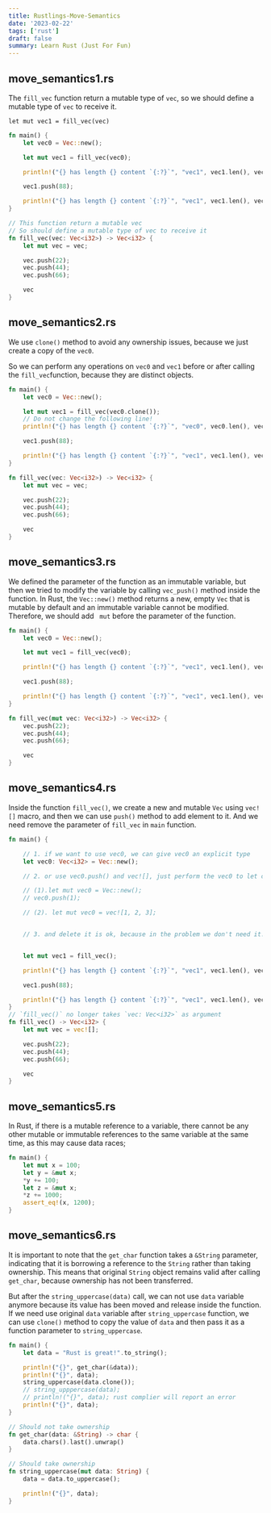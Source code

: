 ```yaml
---
title: Rustlings-Move-Semantics
date: '2023-02-22'
tags: ['rust']
draft: false
summary: Learn Rust (Just For Fun)
---
```


## move_semantics1.rs

The `fill_vec` function return a mutable type of `vec`, so we should define a mutable type of `vec` to receive it.

`let mut vec1 = fill_vec(vec)`

```rust
fn main() {
    let vec0 = Vec::new();

    let mut vec1 = fill_vec(vec0);

    println!("{} has length {} content `{:?}`", "vec1", vec1.len(), vec1);

    vec1.push(88);

    println!("{} has length {} content `{:?}`", "vec1", vec1.len(), vec1);
}

// This function return a mutable vec
// So should define a mutable type of vec to receive it
fn fill_vec(vec: Vec<i32>) -> Vec<i32> {
    let mut vec = vec;

    vec.push(22);
    vec.push(44);
    vec.push(66);

    vec
}
```

## move_semantics2.rs

We use `clone()` method to avoid any ownership issues, because we just create a copy of the `vec0`.

So we can perform any operations on `vec0` and `vec1` before or after calling the `fill_vec`function, because they are distinct objects.

```rust
fn main() {
    let vec0 = Vec::new();

    let mut vec1 = fill_vec(vec0.clone());
    // Do not change the following line!
    println!("{} has length {} content `{:?}`", "vec0", vec0.len(), vec0);

    vec1.push(88);

    println!("{} has length {} content `{:?}`", "vec1", vec1.len(), vec1);
}

fn fill_vec(vec: Vec<i32>) -> Vec<i32> {
    let mut vec = vec;

    vec.push(22);
    vec.push(44);
    vec.push(66);

    vec
}
```

## move_semantics3.rs

We defined the parameter of the function as an immutable variable, but then we tried to modify the variable by calling `vec_push()` method inside the function. In Rust, the `Vec::new()` method returns a new, empty `Vec` that is mutable by default and an immutable variable cannot be modified. Therefore, we should add ` mut` before the parameter of the function.

```rust
fn main() {
    let vec0 = Vec::new();

    let mut vec1 = fill_vec(vec0);

    println!("{} has length {} content `{:?}`", "vec1", vec1.len(), vec1);

    vec1.push(88);

    println!("{} has length {} content `{:?}`", "vec1", vec1.len(), vec1);
}

fn fill_vec(mut vec: Vec<i32>) -> Vec<i32> {
    vec.push(22);
    vec.push(44);
    vec.push(66);

    vec
}
```

## move_semantics4.rs

Inside the function `fill_vec()`, we create a new and mutable `Vec` using `vec![]` macro, and then we can use `push()` method to add element to it. And we need remove the parameter of `fill_vec` in `main` function.

```rust
fn main() {

    // 1. if we want to use vec0, we can give vec0 an explicit type
    let vec0: Vec<i32> = Vec::new();

    // 2. or use vec0.push() and vec![], just perform the vec0 to let compiler infer the type of vec0

    // (1).let mut vec0 = Vec::new();
    // vec0.push(1);

    // (2). let mut vec0 = vec![1, 2, 3];


    // 3. and delete it is ok, because in the problem we don't need it!


    let mut vec1 = fill_vec();

    println!("{} has length {} content `{:?}`", "vec1", vec1.len(), vec1);

    vec1.push(88);

    println!("{} has length {} content `{:?}`", "vec1", vec1.len(), vec1);
}
// `fill_vec()` no longer takes `vec: Vec<i32>` as argument
fn fill_vec() -> Vec<i32> {
    let mut vec = vec![];

    vec.push(22);
    vec.push(44);
    vec.push(66);

    vec
}
```

## move_semantics5.rs

In Rust, if there is a mutable reference to a variable, there cannot be any other mutable or immutable references to the same variable at the same time, as this may cause data races;

```rust
fn main() {
    let mut x = 100;
    let y = &mut x;
    *y += 100;
    let z = &mut x;
    *z += 1000;
    assert_eq!(x, 1200);
}
```

## move_semantics6.rs

It is important to note that the `get_char` function takes a `&String` parameter, indicating that it is borrowing a reference to the `String` rather than taking ownership. This means that original `String` object remains valid after calling `get_char`, because ownership has not been transferred.

But after the `string_uppercase(data)` call, we can not use `data` variable anymore because its value has been moved and release inside the function. If we need use original `data` variable after `string_uppercase` function, we can use `clone()` method to copy the value of `data` and then pass it as a function parameter to `string_uppercase`.

```rust
fn main() {
    let data = "Rust is great!".to_string();

    println!("{}", get_char(&data));
    println!("{}", data);
    string_uppercase(data.clone());
    // string_upppercase(data);
    // println!("{}", data); rust complier will report an error
    println!("{}", data);
}

// Should not take ownership
fn get_char(data: &String) -> char {
    data.chars().last().unwrap()
}

// Should take ownership
fn string_uppercase(mut data: String) {
    data = data.to_uppercase();

    println!("{}", data);
}
```
